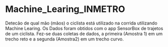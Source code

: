 # Machine_Learing_INMETRO
Detecão de qual mão (mãos) o ciclista está utilizado na corrida utilizando Machine Learing. Os Dados foram obtidos com o app SensorBox de trajetos de um ciclista.
Fez-se duas coletas de dados, a primeira (Amostra 1) em um trecho reto e a segunda (Amostra2) em um trecho curvo.
